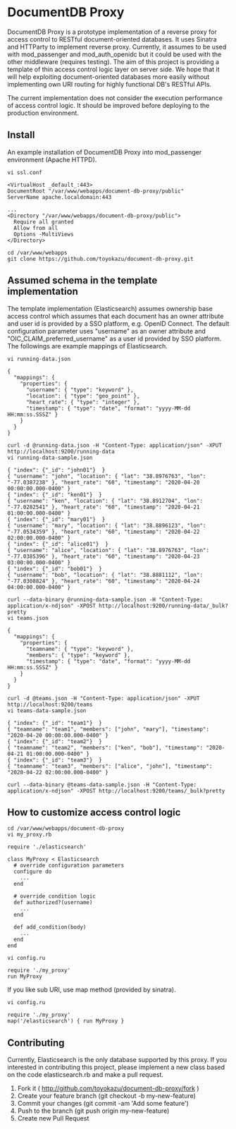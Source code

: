 # DocumentDB Proxy

DocumentDB Proxy is a prototype implementation of a reverse proxy for access control to RESTful document-oriented databases. It uses Sinatra and HTTParty to implement reverse proxy. Currently, it assumes to be used with mod\_passenger and mod\_auth\_openidc but it could be used with the other middleware (requires testing). The aim of this project is providing a template of thin access control logic layer on server side. We hope that it will help exploiting document-oriented databases more easily without implementing own URI routing for highly functional DB's RESTful APIs.

The current implementation does not consider the execution performance of access control logic. It should be improved before deploying to the production environment.


## Install

An example installation of DocumentDB Proxy into mod_passenger environment (Apache HTTPD).

```
vi ssl.conf
```
```
<VirtualHost _default_:443>
DocumentRoot "/var/www/webapps/document-db-proxy/public"
ServerName apache.localdomain:443

...
<Directory "/var/www/webapps/document-db-proxy/public">
  Require all granted
  Allow from all
  Options -MultiViews
</Directory>
```

```
cd /var/www/webapps
git clone https://github.com/toyokazu/document-db-proxy.git
```


## Assumed schema in the template implementation

The template implementation (Elasticsearch) assumes ownership base access control which assumes that each document has an owner attribute and user id is provided by a SSO platform, e.g. OpenID Connect. The default configuration parameter uses "username" as an owner attribute and "OIC_CLAIM_preferred_username" as a user id provided by SSO platform. The followings are example mappings of Elasticsearch.

```
vi running-data.json
```
```
{
  "mappings": {
    "properties": {
      "username": { "type": "keyword" },
      "location": { "type": "geo_point" },
      "heart_rate": { "type": "integer" },
      "timestamp": { "type": "date", "format": "yyyy-MM-dd HH:mm:ss.SSSZ" }
    }
  }
}
```
```
curl -d @running-data.json -H "Content-Type: application/json" -XPUT http://localhost:9200/running-data
vi running-data-sample.json
```
```
{ "index": {"_id": "john01"}  }
{ "username": "john", "location": { "lat": "38.8976763", "lon": "-77.0387238" }, "heart_rate": "60", "timestamp": "2020-04-20 00:00:00.000-0400" }
{ "index": {"_id": "ken01"}  }
{ "username": "ken", "location": { "lat": "38.8912704", "lon": "-77.0282541" }, "heart_rate": "60", "timestamp": "2020-04-21 01:00:00.000-0400" }
{ "index": {"_id": "mary01"}  }
{ "username": "mary", "location": { "lat": "38.8896123", "lon": "-77.0534359" }, "heart_rate": "60", "timestamp": "2020-04-22 02:00:00.000-0400" }
{ "index": {"_id": "alice01"}  }
{ "username": "alice", "location": { "lat": "38.8976763", "lon": "-77.0385396" }, "heart_rate": "60", "timestamp": "2020-04-23 03:00:00.000-0400" }
{ "index": {"_id": "bob01"}  }
{ "username": "bob", "location": { "lat": "38.8881112", "lon": "-77.0308824" }, "heart_rate": "60", "timestamp": "2020-04-24 04:00:00.000-0400" }
```

```
curl --data-binary @running-data-sample.json -H "Content-Type: application/x-ndjson" -XPOST http://localhost:9200/running-data/_bulk?pretty
vi teams.json
```
```
{
  "mappings": {
    "properties": {
      "teamname": { "type": "keyword" },
      "members": { "type": "keyword" },
      "timestamp": { "type": "date", "format": "yyyy-MM-dd HH:mm:ss.SSSZ" }
    }
  }
}
```
```
curl -d @teams.json -H "Content-Type: application/json" -XPUT http://localhost:9200/teams
vi teams-data-sample.json
```
```
{ "index": {"_id": "team1"}  }
{ "teamname": "team1", "members": ["john", "mary"], "timestamp": "2020-04-20 00:00:00.000-0400" }
{ "index": {"_id": "team2"}  }
{ "teamname": "team2", "members": ["ken", "bob"], "timestamp": "2020-04-21 01:00:00.000-0400" }
{ "index": {"_id": "team3"}  }
{ "teamname": "team3", "members": ["alice", "john"], "timestamp": "2020-04-22 02:00:00.000-0400" }
```
```
curl --data-binary @teams-data-sample.json -H "Content-Type: application/x-ndjson" -XPOST http://localhost:9200/teams/_bulk?pretty
```


## How to customize access control logic

```
cd /var/www/webapps/document-db-proxy
vi my_proxy.rb
```
```
require './elasticsearch'

class MyProxy < Elasticsearch
  # override configuration parameters
  configure do
    ...
  end

  # override condition logic
  def authorized?(username)
    ...
  end

  def add_condition(body)
    ...
  end 
end
```

```
vi config.ru
```
```
require './my_proxy'
run MyProxy
```

If you like sub URI, use map method (provided by sinatra).


```
vi config.ru
```
```
require './my_proxy'
map('/elasticsearch') { run MyProxy }
```


## Contributing

Currently, Elasticsearch is the only database supported by this proxy. If you interested in contributing this project, please implement a new class based on the code elasticsearch.rb and make a pull request.

1. Fork it ( http://github.com/toyokazu/document-db-proxy/fork )
2. Create your feature branch (git checkout -b my-new-feature)
3. Commit your changes (git commit -am 'Add some feature')
4. Push to the branch (git push origin my-new-feature)
5. Create new Pull Request
